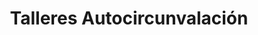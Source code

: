 ---
title: "Talleres Autocircunvalación"
url: /atarfe/talleres-autocircunvalacion/
shop: Autowerkstatt
---